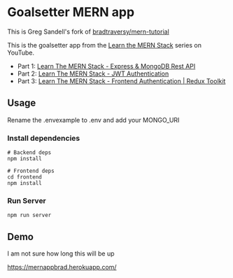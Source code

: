 # Goalsetter MERN app

This is Greg Sandell's fork of [bradtraversy/mern-tutorial](https://github.com/bradtraversy/mern-tutorial/tree/main)

This is the goalsetter app from the [Learn the MERN Stack](https://www.youtube.com/watch?v=-0exw-9YJBo) series on YouTube.
* Part 1: [Learn The MERN Stack - Express & MongoDB Rest API](https://www.youtube.com/watch?v=-0exw-9YJBo)
* Part 2: [Learn The MERN Stack - JWT Authentication](https://www.youtube.com/watch?v=enopDSs3DRw)
* Part 3: [Learn The MERN Stack - Frontend Authentication | Redux Toolkit](https://www.youtube.com/watch?v=mvfsC66xqj0)

## Usage

Rename the .envexample to .env and add your MONGO_URI

### Install dependencies

```
# Backend deps
npm install

# Frontend deps
cd frontend
npm install
```

### Run Server

```
npm run server
```

## Demo

I am not sure how long this will be up

https://mernappbrad.herokuapp.com/
